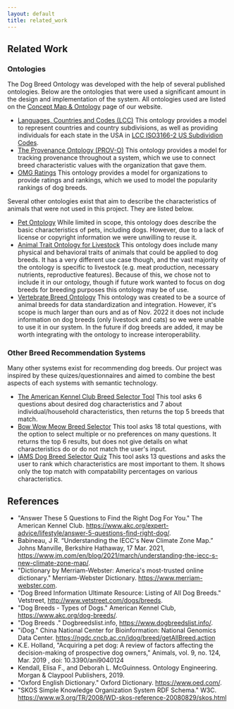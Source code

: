 ```yaml
---
layout: default
title: related_work
---
```


## Related Work

### Ontologies

The Dog Breed Ontology was developed with the help of several published ontologies. Below are the ontologies that were used a significant amount in the design and implementation of the system. All ontologies used are listed on the [Concept Map & Ontology](https://dog-breed-ontology--rpi-ontology-engineering.netlify.app/oe2022/dog-breed-ontology/ontology#ontologies-reused) page of our website.

- [Languages, Countries and Codes (LCC)](https://www.omg.org/spec/LCC/Countries/CountryRepresentation/) This ontology provides a model to represent countries and country subdivisions, as well as providing individuals for each state in the USA in [LCC ISO3166-2 US Subdividion Codes](https://www.omg.org/spec/LCC/Countries/Regions/ISO3166-2-SubdivisionCodes-US/). 
- [The Provenance Ontology (PROV-O)](http://www.w3.org/ns/prov#) This ontology provides a model for tracking provenance throughout a system, which we use to connect breed characteristic values with the organization that gave them.
- [OMG Ratings](https://www.omg.org/spec/Commons/Ratings/) This ontology provides a model for organizations to provide ratings and rankings, which we used to model the popularity rankings of dog breeds.

Several other ontologies exist that aim to describe the characteristics of animals that were not used in this project. They are listed below.

- [Pet Ontology](https://w3id.org/MON/pet.owl) While limited in scope, this ontology does describe the basic characteristics of pets, including dogs. However, due to a lack of license or copyright information we were unwilling to reuse it.
- [Animal Trait Ontology for Livestock](http://opendata.inra.fr/ATOL/atol_ontology) This ontology does include many physical and behavioral traits of animals that could be applied to dog breeds. It has a very different use case though, and the vast majority of the ontology is specific to livestock (e.g. meat production, necessary nutrients, reproductive features). Because of this, we chose not to include it in our ontology, though if future work wanted to focus on dog breeds for breeding purposes this ontology may be of use. 
- [Vertebrate Breed Ontology](http://purl.obolibrary.org/obo/vbo.owl) This ontology was created to be a source of animal breeds for data standardization and integration. However, it's scope is much larger than ours and as of Nov. 2022 it does not include information on dog breeds (only livestock and cats) so we were unable to use it in our system. In the future if dog breeds are added, it may be worth integrating with the ontology to increase interoperability. 

### Other Breed Recommendation Systems

Many other systems exist for recommending dog breeds. Our project was inspired by these quizes/questionnaires and aimed to combine the best aspects of each systems with semantic technology. 

- [The American Kennel Club Breed Selector Tool](https://www.akc.org/breed-selector-tool/) This tool asks 6 questions about desired dog characteristics and 7 about individual/household characteristics, then returns the top 5 breeds that match.
- [Bow Wow Meow Breed Selector](https://www.selectadogbreed.com/) This tool asks 18 total questions, with the option to select multiple or no preferences on many questions. It returns the top 6 results, but does not give details on what characteristics do or do not match the user's input.
- [IAMS Dog Breed Selector Quiz](https://www.iams.com/dog-breed-selector) This tool asks 13 questions and asks the user to rank which characteristics are most important to them. It shows only the top match with compatability percentages on various characteristics.

## References

- "Answer These 5 Questions to Find the Right Dog For You." The American Kennel Club. https://www.akc.org/expert-advice/lifestyle/answer-5-questions-find-right-dog/.
- Babineau, J R. “Understanding the IECC's New Climate Zone Map.” Johns Manville, Berkshire Hathaway, 17 Mar. 2021, https://www.jm.com/en/blog/2021/march/understanding-the-iecc-s-new-climate-zone-map/.
- "Dictionary by Merriam-Webster: America's most-trusted online dictionary." Merriam-Webster Dictionary. https://www.merriam-webster.com.
- "Dog Breed Information Ultimate Resource: Listing of All Dog Breeds." Vetstreet, http://www.vetstreet.com/dogs/breeds.
- "Dog Breeds - Types of Dogs." American Kennel Club, https://www.akc.org/dog-breeds/.
- "Dog Breeds ." Dogbreedslist.info, https://www.dogbreedslist.info/.
- "iDog." China National Center for Bioinformation: National Genomics Data Center. https://ngdc.cncb.ac.cn/idog/breed/getAllBreed.action
- K.E. Holland, "Acquiring a pet dog: A review of factors affecting the decision-making of prospective dog owners," Animals, vol. 9, no. 124, Mar. 2019 , doi: 10.3390/ani9040124
- Kendall, Elisa F., and Deborah L. McGuinness. Ontology Engineering. Morgan & Claypool Publishers, 2019. 
- "Oxford English Dictionary." Oxford Dictionary. https://www.oed.com/.
- "SKOS Simple Knowledge Organization System RDF Schema." W3C. https://www.w3.org/TR/2008/WD-skos-reference-20080829/skos.html
